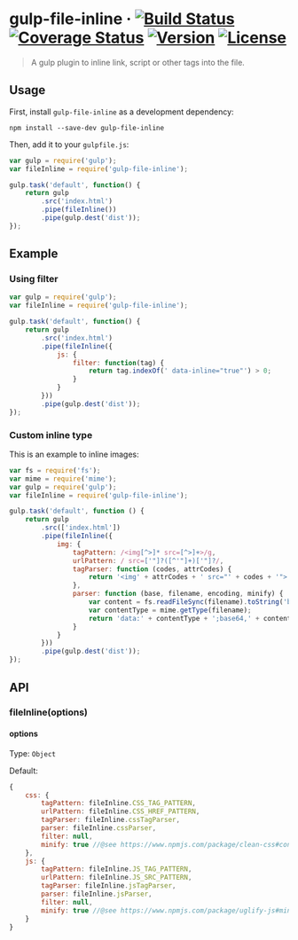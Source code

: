 # gulp-file-inline · [![Build Status][build-image]][build-url] [![Coverage Status][coverage-image]][coverage-url] [![Version][version-image]][version-url] [![License][license-image]][license-url]

> A gulp plugin to inline link, script or other tags into the file.

## Usage

First, install `gulp-file-inline` as a development dependency:

```shell
npm install --save-dev gulp-file-inline
```

Then, add it to your `gulpfile.js`:

```js
var gulp = require('gulp');
var fileInline = require('gulp-file-inline');

gulp.task('default', function() {
	return gulp
		.src('index.html')
		.pipe(fileInline())
		.pipe(gulp.dest('dist'));
});
```

## Example

### Using filter

```js
var gulp = require('gulp');
var fileInline = require('gulp-file-inline');

gulp.task('default', function() {
	return gulp
		.src('index.html')
		.pipe(fileInline({
			js: {
				filter: function(tag) {
					return tag.indexOf(' data-inline="true"') > 0;
				}
			}
		}))
		.pipe(gulp.dest('dist'));
});
```

### Custom inline type

This is an example to inline images:

```js
var fs = require('fs');
var mime = require('mime');
var gulp = require('gulp');
var fileInline = require('gulp-file-inline');

gulp.task('default', function () {
	return gulp
		.src(['index.html'])
		.pipe(fileInline({
			img: {
				tagPattern: /<img[^>]* src=[^>]+>/g,
				urlPattern: / src=['"]?([^'"]+)['"]?/,
				tagParser: function (codes, attrCodes) {
					return '<img' + attrCodes + ' src="' + codes + '">';
				},
				parser: function (base, filename, encoding, minify) {
					var content = fs.readFileSync(filename).toString('base64');
					var contentType = mime.getType(filename);
					return 'data:' + contentType + ';base64,' + content;
				}
			}
		}))
		.pipe(gulp.dest('dist'));
});
```

## API

### fileInline(options)

#### options

Type: `Object`

Default:

```js
{
	css: {
		tagPattern: fileInline.CSS_TAG_PATTERN,
		urlPattern: fileInline.CSS_HREF_PATTERN,
		tagParser: fileInline.cssTagParser,
		parser: fileInline.cssParser,
		filter: null,
		minify: true //@see https://www.npmjs.com/package/clean-css#constructor-options
	},
	js: {
		tagPattern: fileInline.JS_TAG_PATTERN,
		urlPattern: fileInline.JS_SRC_PATTERN,
		tagParser: fileInline.jsTagParser,
		parser: fileInline.jsParser,
		filter: null,
		minify: true //@see https://www.npmjs.com/package/uglify-js#minify-options
	}
}
```

[build-url]: https://circleci.com/gh/Lanfei/gulp-file-inline
[build-image]: https://img.shields.io/circleci/project/github/Lanfei/gulp-file-inline.svg
[coverage-url]: https://codecov.io/github/Lanfei/gulp-file-inline
[coverage-image]: https://img.shields.io/codecov/c/github/Lanfei/gulp-file-inline.svg
[version-url]: https://npmjs.org/package/gulp-file-inline
[version-image]: https://img.shields.io/npm/v/gulp-file-inline.svg
[license-url]: https://github.com/Lanfei/gulp-file-inline/blob/master/LICENSE
[license-image]: https://img.shields.io/npm/l/gulp-file-inline.svg
